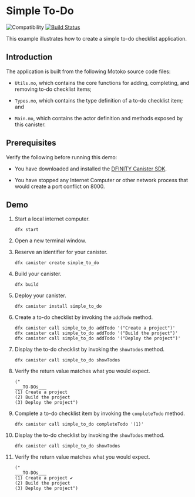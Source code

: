 # Simple To-Do

![Compatibility](https://img.shields.io/badge/compatibility-0.6.25-blue)
[![Build Status](https://github.com/dfinity/examples/workflows/motoko-simple-to-do-example/badge.svg)](https://github.com/dfinity/examples/actions?query=workflow%3Amotoko-simple-to-do-example)

This example illustrates how to create a simple to-do checklist application.

## Introduction

The application is built from the following Motoko source code files:

*  `Utils.mo`, which contains the core functions for adding, completing, and
   removing to-do checklist items;

*  `Types.mo`, which contains the type definition of a to-do checklist item;
   and

*  `Main.mo`, which contains the actor definition and methods exposed by this
   canister.

## Prerequisites

Verify the following before running this demo:

*  You have downloaded and installed the [DFINITY Canister
   SDK](https://sdk.dfinity.org).

*  You have stopped any Internet Computer or other network process that would
   create a port conflict on 8000.

## Demo

1. Start a local internet computer.

   ```text
   dfx start
   ```

1. Open a new terminal window.

1. Reserve an identifier for your canister.

   ```text
   dfx canister create simple_to_do
   ```

1. Build your canister.

   ```text
   dfx build
   ```

1. Deploy your canister.

   ```text
   dfx canister install simple_to_do
   ```

1. Create a to-do checklist by invoking the `addTodo` method.

   ```text
   dfx canister call simple_to_do addTodo '("Create a project")'
   dfx canister call simple_to_do addTodo '("Build the project")'
   dfx canister call simple_to_do addTodo '("Deploy the project")'
   ```

1. Display the to-do checklist by invoking the `showTodos` method.

   ```text
   dfx canister call simple_to_do showTodos
   ```

1. Verify the return value matches what you would expect.

   ```text
   ("
   ___TO-DOs___
   (1) Create a project
   (2) Build the project
   (3) Deploy the project")
   ```

1. Complete a to-do checklist item by invoking the `completeTodo` method.

   ```text
   dfx canister call simple_to_do completeTodo '(1)'
   ```

1. Display the to-do checklist by invoking the `showTodos` method.

   ```text
   dfx canister call simple_to_do showTodos
   ```

1. Verify the return value matches what you would expect.

   ```text
   ("
   ___TO-DOs___
   (1) Create a project ✔
   (2) Build the project
   (3) Deploy the project")
   ```
